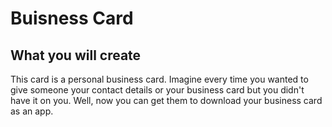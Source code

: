 # Buisness Card

## What you will create

This card is a personal business card. Imagine every time you wanted to give someone your contact details or your business card but you didn't have it on you. Well, now you can get them to download your business card as an app.
